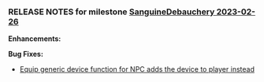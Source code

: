 ### RELEASE NOTES for milestone [SanguineDebauchery 2023-02-26](https://github.com/SkyrimLL/Skyrim/milestone/8?closed=1) 
**Enhancements:** 

**Bug Fixes:** 
- [Equip generic device function for NPC adds the device to player instead](https://github.com/SkyrimLL/Skyrim/issues/43)

